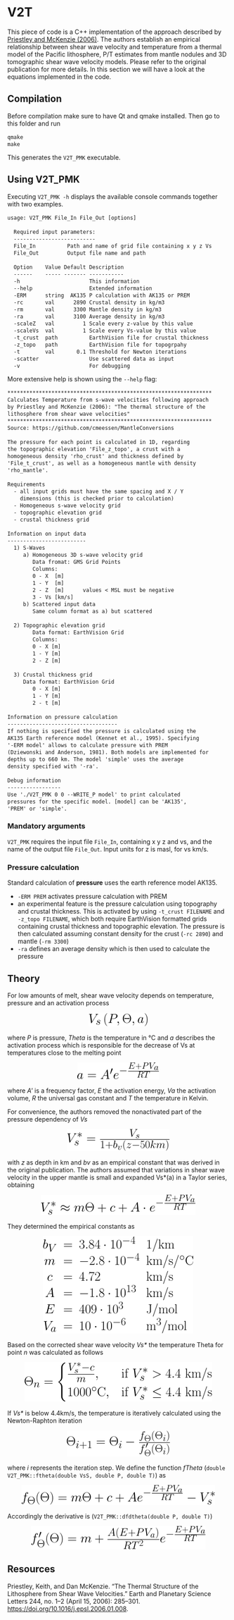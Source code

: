 # V2T

This piece of code is a C++ implementation of the approach described by [Priestley and McKenzie (2006)](https://doi.org/10.1016/j.epsl.2006.01.008). The authors establish an empirical relationship between shear wave velocity and temperature from a thermal model of the Pacific lithosphere, P/T estimates from mantle nodules and 3D tomographic shear wave velocity models. Please refer to the original publication for more details. In this section we will have a look at the equations implemented in the code.

## Compilation

Before compilation make sure to have Qt and qmake installed. Then go to this folder and run

```
qmake
make
```

This generates the `V2T_PMK` executable.

## Using V2T_PMK

Executing `V2T_PMK -h` displays the available console commands together with two examples.

```
usage: V2T_PMK File_In File_Out [options]

  Required input parameters:
  --------------------------
  File_In          Path and name of grid file containing x y z Vs
  File_Out         Output file name and path

  Option    Value Default Description
  ------    ----- ------- -----------
  -h                      This information
  --help                  Extended information
  -ERM      string  AK135 P calculation with AK135 or PREM
  -rc       val      2890 Crustal density in kg/m3
  -rm       val      3300 Mantle density in kg/m3
  -ra       val      3100 Average density in kg/m3
  -scaleZ   val         1 Scale every z-value by this value
  -scaleVs  val         1 Scale every Vs-value by this value
  -t_crust  path          EarthVision file for crustal thickness
  -z_topo   path          EarthVision file for topogrpahy
  -t        val       0.1 Threshold for Newton iterations
  -scatter                Use scattered data as input
  -v                      For debugging
```

More extensive help is shown using the `--help` flag:

```
*****************************************************************
Calculates Temperature from s-wave velocities following approach
by Priestley and McKenzie (2006): "The thermal structure of the
lithosphere from shear wave velocities"
*****************************************************************
Source: https://github.com/cmeessen/MantleConversions

The pressure for each point is calculated in 1D, regarding
the topographic elevation 'File_z_topo', a crust with a
homogeneous density 'rho_crust' and thickness defined by
'File_t_crust', as well as a homogeneous mantle with density
'rho_mantle'.

Requirements
  - all input grids must have the same spacing and X / Y
    dimensions (this is checked prior to calculation)
  - Homogeneous s-wave velocity grid
  - topographic elevation grid
  - crustal thickness grid

Information on input data
-------------------------
  1) S-Waves
     a) Homogeneous 3D s-wave velocity grid
        Data fromat: GMS Grid Points
        Columns:
        0 - X  [m]
        1 - Y  [m]
        2 - Z  [m]      values < MSL must be negative
        3 - Vs [km/s]
     b) Scattered input data
        Same column format as a) but scattered

  2) Topographic elevation grid
        Data format: EarthVision Grid
        Columns:
        0 - X [m]
        1 - Y [m]
        2 - Z [m]

  3) Crustal thickness grid
     Data format: EarthVision Grid
        0 - X [m]
        1 - Y [m]
        2 - t [m]

Information on pressure calculation
-----------------------------------
If nothing is specified the pressure is calculated using the
AK135 Earth reference model (Kennet et al., 1995). Specifying
'-ERM model' allows to calculate pressure with PREM
(Dziewonski and Anderson, 1981). Both models are implemented for
depths up to 660 km. The model 'simple' uses the average
density specified with '-ra'.

Debug information
-----------------
Use './V2T_PMK 0 0 --WRITE_P model' to print calculated
pressures for the specific model. [model] can be 'AK135',
'PREM' or 'simple'.
```

### Mandatory arguments

`V2T_PMK` requires the input file `File_In`, containing x y z and vs, and the name of the output file `File_Out`. Input units for z is masl, for vs km/s.

### Pressure calculation

Standard calculation of **pressure** uses the earth reference model AK135.
- `-ERM PREM` activates pressure calculation with PREM
- an experimental feature is the pressure calculation using topography and crustal thickness. This is activated by using `-t_crust FILENAME` and `-z_topo FILENAME`, which both require EarthVision formatted grids containing crustal thickness and topographic elevation. The pressure is then calculated assuming constant density for the crust (`-rc 2890`) and mantle (`-rm 3300`)
- `-ra` defines an average density which is then used to calculate the pressure
<!--  -->
## Theory

For low amounts of melt, shear wave velocity depends on temperature, pressure and an activation process

<p align="center"><img src="docs/eqn1.png"></p>

where _P_ is pressure, _Theta_ is the temperature in °C and _a_ describes the activation process which is responsible for the decrease of Vs at temperatures close to the melting point

<p align="center"><img src="docs/eqn2.png"></p>

where _A'_ is a frequency factor, _E_ the activation energy, _Va_ the activation volume, _R_ the universal gas constant and _T_ the temperature in Kelvin.

For convenience, the authors removed the nonactivated part of the pressure dependency of _Vs_

<p align="center"><img src="docs/eqn3.png"></p>

with _z_ as depth in km and _bv_ as an empirical constant that was derived in the original publication. The authors assumed that variations in shear wave velocity in the upper mantle is small and expanded Vs*(a) in a Taylor series, obtaining

<p align="center"><img src="docs/eqn4.png"></p>


They determined the empirical constants as

<p align="center"><img src="docs/constants.png"></p>

Based on the corrected shear wave velocity _Vs*_ the temperature Theta for point _n_ was calculated as follows

<p align="center"><img src="docs/eqn5.png"></p>

If _Vs*_ is below 4.4km/s, the temperature is iteratively calculated using the Newton-Raphton iteration

<p align="center"><img src="docs/eqn6.png"></p>

where _i_ represents the iteration step. We define the function _fTheta_ (```double V2T_PMK::ftheta(double VsS, double P, double T)```) as

<p align="center"><img src="docs/eqn8.png"></p>

Accordingly the derivative is (```V2T_PMK::dfdtheta(double P, double T)```)

<p align="center"><img src="docs/eqn9.png"></p>

## Resources

Priestley, Keith, and Dan McKenzie. “The Thermal Structure of the Lithosphere from Shear Wave Velocities.” Earth and Planetary Science Letters 244, no. 1–2 (April 15, 2006): 285–301. https://doi.org/10.1016/j.epsl.2006.01.008.
